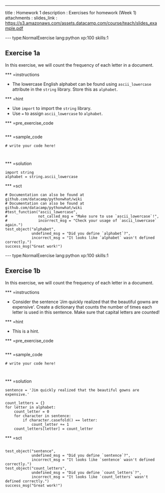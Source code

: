 ---
title       : Homework 1
description : Exercises for homework (Week 1)
attachments :
  slides_link : https://s3.amazonaws.com/assets.datacamp.com/course/teach/slides_example.pdf
  
--- type:NormalExercise lang:python xp:100 skills:1
## Exercise 1a

In this exercise, we will count the frequency of each letter in a document.

*** =instructions
- The lowercase English alphabet can be found using `ascii_lowercase` attribute in the `string` library.  Store this as `alphabet`.

*** =hint
- Use `import` to import the `string` library.
- Use `=` to assign `ascii_lowercase` to `alphabet`.

*** =pre_exercise_code
```{python}
```

*** =sample_code
```{python}
# write your code here!



```

*** =solution
```{python}
import string
alphabet = string.ascii_lowercase
```

*** =sct
```{python}
# Documentation can also be found at github.com/datacamp/pythonwhat/wiki
# Documentation can also be found at github.com/datacamp/pythonwhat/wiki
#test_function("ascii_lowercase",
#              not_called_msg = "Make sure to use `ascii_lowercase`!",
#              incorrect_msg = "Check your usage of `ascii_lowercase` again.")
test_object("alphabet",
            undefined_msg = "Did you define `alphabet`?",
            incorrect_msg = "It looks like `alphabet` wasn't defined correctly.")
success_msg("Great work!")
```



--- type:NormalExercise lang:python xp:100 skills:1
## Exercise 1b

In this exercise, we will count the frequency of each letter in a document.

*** =instructions
- Consider the sentence 'Jim quickly realized that the beautiful gowns are expensive'.  Create a dictionary that counts the number of times each letter is used in this sentence.  Make sure that capital letters are counted!

*** =hint
- This is a hint.

*** =pre_exercise_code
```{python}

```


*** =sample_code
```{python}
# write your code here!



```

*** =solution
```{python}
sentence = 'Jim quickly realized that the beautiful gowns are expensive.'

count_letters = {}
for letter in alphabet:
    count_letter = 0
    for character in sentence:
        if character.casefold() == letter:
            count_letter += 1
    count_letters[letter] = count_letter
```

*** =sct
```{python}

test_object("sentence",
            undefined_msg = "Did you define `sentence`?",
            incorrect_msg = "It looks like `sentence` wasn't defined correctly.")
test_object("count_letters",
            undefined_msg = "Did you define `count_letters`?",
            incorrect_msg = "It looks like `count_letters` wasn't defined correctly.")
success_msg("Great work!")
```


